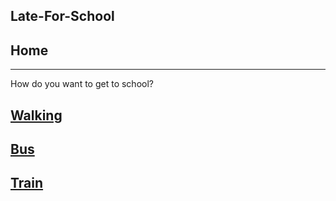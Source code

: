 ## Late-For-School
## Home 
---
How do you want to get to school?
## [Walking](walking/walking.md)
## [Bus](bus/bus.md)
## [Train](train/train.md)